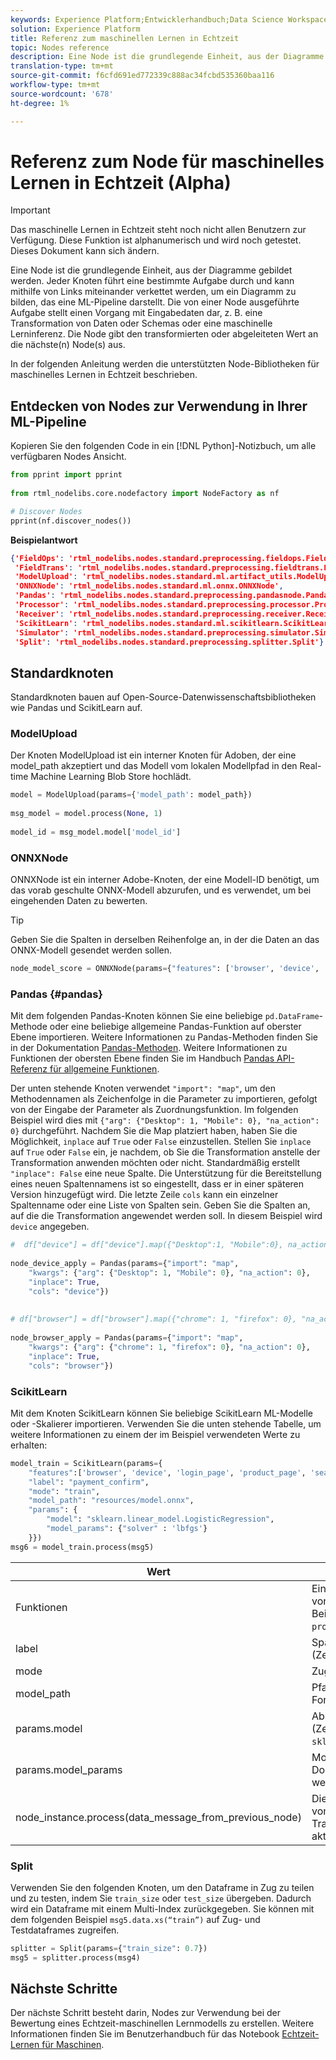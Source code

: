 ```yaml
---
keywords: Experience Platform;Entwicklerhandbuch;Data Science Workspace;beliebte Themen;Echtzeit-maschinelles Lernen;Node-Referenz;
solution: Experience Platform
title: Referenz zum maschinellen Lernen in Echtzeit
topic: Nodes reference
description: Eine Node ist die grundlegende Einheit, aus der Diagramme gebildet werden. Jeder Knoten führt eine bestimmte Aufgabe durch und kann mithilfe von Links miteinander verkettet werden, um ein Diagramm zu bilden, das eine ML-Pipeline darstellt. Die von einer Node ausgeführte Aufgabe stellt einen Vorgang mit Eingabedaten dar, z. B. eine Transformation von Daten oder Schemas oder eine maschinelle Lerninferenz. Die Node gibt den transformierten oder abgeleiteten Wert an die nächste(n) Node(s) aus.
translation-type: tm+mt
source-git-commit: f6cfd691ed772339c888ac34fcbd535360baa116
workflow-type: tm+mt
source-wordcount: '678'
ht-degree: 1%

---
```



# Referenz zum Node für maschinelles Lernen in Echtzeit (Alpha)

>[!IMPORTANT]
>
>Das maschinelle Lernen in Echtzeit steht noch nicht allen Benutzern zur Verfügung. Diese Funktion ist alphanumerisch und wird noch getestet. Dieses Dokument kann sich ändern.

Eine Node ist die grundlegende Einheit, aus der Diagramme gebildet werden. Jeder Knoten führt eine bestimmte Aufgabe durch und kann mithilfe von Links miteinander verkettet werden, um ein Diagramm zu bilden, das eine ML-Pipeline darstellt. Die von einer Node ausgeführte Aufgabe stellt einen Vorgang mit Eingabedaten dar, z. B. eine Transformation von Daten oder Schemas oder eine maschinelle Lerninferenz. Die Node gibt den transformierten oder abgeleiteten Wert an die nächste(n) Node(s) aus.

In der folgenden Anleitung werden die unterstützten Node-Bibliotheken für maschinelles Lernen in Echtzeit beschrieben.

## Entdecken von Nodes zur Verwendung in Ihrer ML-Pipeline

Kopieren Sie den folgenden Code in ein [!DNL Python]-Notizbuch, um alle verfügbaren Nodes Ansicht.

```python
from pprint import pprint
 
from rtml_nodelibs.core.nodefactory import NodeFactory as nf
```

```python
# Discover Nodes
pprint(nf.discover_nodes())
```

**Beispielantwort**

```json
{'FieldOps': 'rtml_nodelibs.nodes.standard.preprocessing.fieldops.FieldOps',
 'FieldTrans': 'rtml_nodelibs.nodes.standard.preprocessing.fieldtrans.FieldTrans',
 'ModelUpload': 'rtml_nodelibs.nodes.standard.ml.artifact_utils.ModelUpload',
 'ONNXNode': 'rtml_nodelibs.nodes.standard.ml.onnx.ONNXNode',
 'Pandas': 'rtml_nodelibs.nodes.standard.preprocessing.pandasnode.Pandas',
 'Processor': 'rtml_nodelibs.nodes.standard.preprocessing.processor.Processor',
 'Receiver': 'rtml_nodelibs.nodes.standard.preprocessing.receiver.Receiver',
 'ScikitLearn': 'rtml_nodelibs.nodes.standard.ml.scikitlearn.ScikitLearn',
 'Simulator': 'rtml_nodelibs.nodes.standard.preprocessing.simulator.Simulator',
 'Split': 'rtml_nodelibs.nodes.standard.preprocessing.splitter.Split'}
```

## Standardknoten

Standardknoten bauen auf Open-Source-Datenwissenschaftsbibliotheken wie Pandas und ScikitLearn auf.

### ModelUpload

Der Knoten ModelUpload ist ein interner Knoten für Adoben, der eine model_path akzeptiert und das Modell vom lokalen Modellpfad in den Real-time Machine Learning Blob Store hochlädt.

```python
model = ModelUpload(params={'model_path': model_path})
  
msg_model = model.process(None, 1)
  
model_id = msg_model.model['model_id']
```

### ONNXNode

ONNXNode ist ein interner Adobe-Knoten, der eine Modell-ID benötigt, um das vorab geschulte ONNX-Modell abzurufen, und es verwendet, um bei eingehenden Daten zu bewerten.

>[!TIP]
>
>Geben Sie die Spalten in derselben Reihenfolge an, in der die Daten an das ONNX-Modell gesendet werden sollen.

```python
node_model_score = ONNXNode(params={"features": ['browser', 'device', 'login_page', 'product_page', 'search_page'], "model_id": model_id})
```

### Pandas {#pandas}

Mit dem folgenden Pandas-Knoten können Sie eine beliebige `pd.DataFrame`-Methode oder eine beliebige allgemeine Pandas-Funktion auf oberster Ebene importieren. Weitere Informationen zu Pandas-Methoden finden Sie in der Dokumentation [Pandas-Methoden](https://pandas.pydata.org/pandas-docs/stable/reference/api/pandas.DataFrame.html). Weitere Informationen zu Funktionen der obersten Ebene finden Sie im Handbuch [Pandas API-Referenz für allgemeine Funktionen](https://pandas.pydata.org/pandas-docs/stable/reference/general_functions.html).

Der unten stehende Knoten verwendet `"import": "map"`, um den Methodennamen als Zeichenfolge in die Parameter zu importieren, gefolgt von der Eingabe der Parameter als Zuordnungsfunktion. Im folgenden Beispiel wird dies mit `{"arg": {"Desktop": 1, "Mobile": 0}, "na_action": 0}` durchgeführt. Nachdem Sie die Map platziert haben, haben Sie die Möglichkeit, `inplace` auf `True` oder `False` einzustellen. Stellen Sie `inplace` auf `True` oder `False` ein, je nachdem, ob Sie die Transformation anstelle der Transformation anwenden möchten oder nicht. Standardmäßig erstellt `"inplace": False` eine neue Spalte. Die Unterstützung für die Bereitstellung eines neuen Spaltennamens ist so eingestellt, dass er in einer späteren Version hinzugefügt wird. Die letzte Zeile `cols` kann ein einzelner Spaltenname oder eine Liste von Spalten sein. Geben Sie die Spalten an, auf die die Transformation angewendet werden soll. In diesem Beispiel wird `device` angegeben.

```python
#  df["device"] = df["device"].map({"Desktop":1, "Mobile":0}, na_action=0)
 
node_device_apply = Pandas(params={"import": "map",
    "kwargs": {"arg": {"Desktop": 1, "Mobile": 0}, "na_action": 0},
    "inplace": True,
    "cols": "device"})
 
 
# df["browser"] = df["browser"].map({"chrome": 1, "firefox": 0}, "na_action": 0})
 
node_browser_apply = Pandas(params={"import": "map",
    "kwargs": {"arg": {"chrome": 1, "firefox": 0}, "na_action": 0},
    "inplace": True,
    "cols": "browser"})
```

### ScikitLearn

Mit dem Knoten ScikitLearn können Sie beliebige ScikitLearn ML-Modelle oder -Skalierer importieren. Verwenden Sie die unten stehende Tabelle, um weitere Informationen zu einem der im Beispiel verwendeten Werte zu erhalten:

```python
model_train = ScikitLearn(params={
    "features":['browser', 'device', 'login_page', 'product_page', 'search_page'],
    "label": "payment_confirm",
    "mode": "train",
    "model_path": "resources/model.onnx",
    "params": {
        "model": "sklearn.linear_model.LogisticRegression",
        "model_params": {"solver" : 'lbfgs'}
    }})
msg6 = model_train.process(msg5)
```

| Wert | Beschreibung |
| --- | --- |
| Funktionen | Eingabefunktionen für das Modell (Liste von Zeichenfolgen). <br> Beispiel: `browser`, `device`, `login_page`, `product_page`, `search_page` |
| label | Spaltenname der Zielgruppe (Zeichenfolge). |
| mode | Zug/Test (Zeichenfolge). |
| model_path | Pfad zum gespeicherten Modell lokal im Format &quot;onnx&quot;. |
| params.model | Absoluter Importpfad zum Modell (Zeichenfolge), z. B.: `sklearn.linear_model.LogisticRegression`. |
| params.model_params | Modellhyperparameter finden Sie in der Dokumentation [sklearn API (map/dict)](https://scikit-learn.org/stable/modules/generated/sklearn.linear_model.LogisticRegression.html) weitere Informationen. |
| node_instance.process(data_message_from_previous_node) | Die Methode `process()` nimmt DataMsg vom vorherigen Knoten und wendet eine Transformation an. Dies hängt von der aktuell verwendeten Node ab. |

### Split

Verwenden Sie den folgenden Knoten, um den Dataframe in Zug zu teilen und zu testen, indem Sie `train_size` oder `test_size` übergeben. Dadurch wird ein Dataframe mit einem Multi-Index zurückgegeben. Sie können mit dem folgenden Beispiel `msg5.data.xs(“train”)` auf Zug- und Testdataframes zugreifen.

```python
splitter = Split(params={"train_size": 0.7})
msg5 = splitter.process(msg4)
```

## Nächste Schritte

Der nächste Schritt besteht darin, Nodes zur Verwendung bei der Bewertung eines Echtzeit-maschinellen Lernmodells zu erstellen. Weitere Informationen finden Sie im Benutzerhandbuch für das Notebook [Echtzeit-Lernen für Maschinen](./rtml-authoring-notebook.md).
